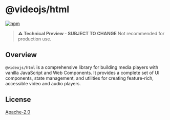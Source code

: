 # @videojs/html

[![npm](https://img.shields.io/badge/npm-%40vjs--10%2Fcore-blue)](https://www.npmjs.com/package/@videojs/html)

> **⚠️ Technical Preview - SUBJECT TO CHANGE** Not recommended for production use.

## Overview

`@videojs/html` is a comprehensive library for building media players with vanilla JavaScript and Web Components. It provides a complete set of UI components, state management, and utilities for creating feature-rich, accessible video and audio players.

## License

[Apache-2.0](./LICENSE)
